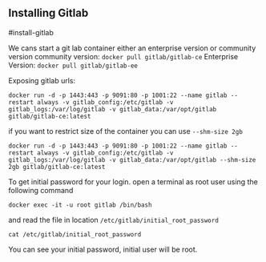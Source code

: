 ## Installing Gitlab
#install-gitlab

We cans start a git lab container either an enterprise version or community version
community version: `docker pull gitlab/gitlab-ce`
Enterprise Version: `docker pull gitlab/gitlab-ee`

Exposing gitlab urls:

```commandline
docker run -d -p 1443:443 -p 9091:80 -p 1001:22 --name gitlab --restart always -v gitlab_config:/etc/gitlab -v gitlab_logs:/var/log/gitlab -v gitlab_data:/var/opt/gitlab gitlab/gitlab-ce:latest
```

if you want to restrict size of the container you can use `--shm-size 2gb`

```commandline
docker run -d -p 1443:443 -p 9091:80 -p 1001:22 --name gitlab --restart always -v gitlab_config:/etc/gitlab -v gitlab_logs:/var/log/gitlab -v gitlab_data:/var/opt/gitlab --shm-size 2gb gitlab/gitlab-ce:latest
```

To get initial password for your login. open a terminal as root user using the following command

```
docker exec -it -u root gitlab /bin/bash
```
and read the file in location `/etc/gitlab/initial_root_password`

```
cat /etc/gitlab/initial_root_password
```

You can see your initial password, initial user will be root.